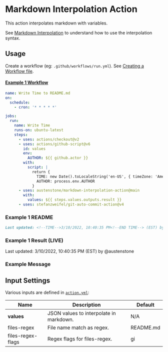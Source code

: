 # Markdown Interpolation Action

This action interpolates markdown with variables.

See [Markdown Interpolation](https://github.com/austenstone/markdown-interpolation#writing) to understand how to use the interpolation syntax.

## Usage
Create a workflow (eg: `.github/workflows/run.yml`). See [Creating a Workflow file](https://help.github.com/en/articles/configuring-a-workflow#creating-a-workflow-file).

#### [Example 1 Workflow](https://github.com/austenstone/markdown-interpolation-action/blob/main/.github/workflows/usage.yaml)
```yml
name: Write Time to README.md
on:
  schedule:
    - cron: '* * * * *'

jobs:
  run:
    name: Write Time
    runs-on: ubuntu-latest
    steps:
      - uses: actions/checkout@v2
      - uses: actions/github-script@v6
        id: values
        env:
          AUTHOR: ${{ github.actor }}
        with:
          script: |
            return {
              TIME: new Date().toLocaleString('en-US', { timeZone: 'America/New_York' }),
              AUTHOR: process.env.AUTHOR
            }
      - uses: austenstone/markdown-interpolation-action@main
        with:
          values: ${{ steps.values.outputs.result }}
      - uses: stefanzweifel/git-auto-commit-action@v4
```
### Example 1 README
```md
Last updated: <!--TIME-->3/10/2022, 10:40:35 PM<!--END TIME--> (EST) by @<!--AUTHOR-->austenstone<!--END AUTHOR-->
```

### Example 1 Result (LIVE)
Last updated: <!--TIME-->3/10/2022, 10:40:35 PM<!--END TIME--> (EST) by @<!--AUTHOR-->austenstone<!--END AUTHOR-->

### Example Message
##### <!--MESSAGE--><!--END MESSAGE-->

## Input Settings
Various inputs are defined in [`action.yml`](action.yml):

| Name | Description | Default |
| --- | - | - |
| **values** | JSON values to interpolate in markdown. | N/A |
| files-regex | File name match as regex. | README.md |
| files-regex-flags | Regex flags for files-regex. | gi |

